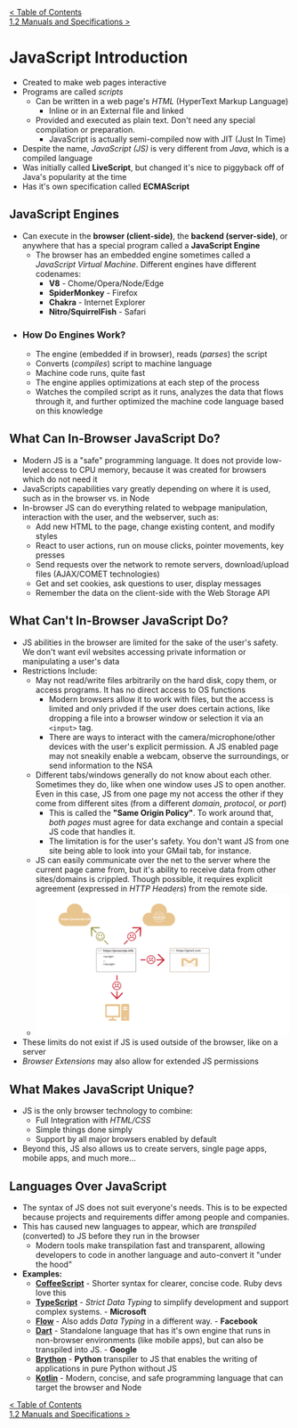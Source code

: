 <div>
  <a href="../../README.md"> < Table of Contents</a>
</div>
<div>
  <a href="./1.2-manuals-and-specifications.md"> 1.2 Manuals and Specifications ></a>
</div>

# JavaScript Introduction

- Created to make web pages interactive
- Programs are called _scripts_
  - Can be written in a web page's _HTML_ (HyperText Markup Language)
    - Inline or in an External file and linked
  - Provided and executed as plain text. Don't need any special compilation or preparation.
    - JavaScript is actually semi-compiled now with JIT (Just In Time)
- Despite the name, _JavaScript (JS)_ is very different from _Java_, which is a compiled language
- Was initially called **LiveScript**, but changed it's nice to piggyback off of Java's popularity at the time
- Has it's own specification called **ECMAScript**

## JavaScript Engines

- Can execute in the **browser (client-side)**, the **backend (server-side)**, or anywhere that has a special program called a **JavaScript Engine**
  - The browser has an embedded engine sometimes called a _JavaScript Virtual Machine_. Different engines have different codenames:
    - **V8** - Chome/Opera/Node/Edge
    - **SpiderMonkey** - Firefox
    - **Chakra** - Internet Explorer
    - **Nitro/SquirrelFish** - Safari
- ### **How Do Engines Work?**
  - The engine (embedded if in browser), reads (_parses_) the script
  - Converts (_compiles_) script to machine language
  - Machine code runs, quite fast
  - The engine applies optimizations at each step of the process
  - Watches the compiled script as it runs, analyzes the data that flows through it, and further optimized the machine code language based on this knowledge

## What Can In-Browser JavaScript Do?

- Modern JS is a "safe" programming language. It does not provide low-level access to CPU memory, because it was created for browsers which do not need it
- JavaScripts capabilities vary greatly depending on where it is used, such as in the browser vs. in Node
- In-browser JS can do everything related to webpage manipulation, interaction with the user, and the webserver, such as:
  - Add new HTML to the page, change existing content, and modify styles
  - React to user actions, run on mouse clicks, pointer movements, key presses
  - Send requests over the network to remote servers, download/upload files (AJAX/COMET technologies)
  - Get and set cookies, ask questions to user, display messages
  - Remember the data on the client-side with the Web Storage API

## What Can't In-Browser JavaScript Do?

- JS abilities in the browser are limited for the sake of the user's safety. We don't want evil websites accessing private information or manipulating a user's data
- Restrictions Include:
  - May not read/write files arbitrarily on the hard disk, copy them, or access programs. It has no direct access to OS functions
    - Modern browsers allow it to work with files, but the access is limited and only privded if the user does certain actions, like dropping a file into a browser window or selection it via an `<input>` tag.
    - There are ways to interact with the camera/microphone/other devices with the user's explicit permission. A JS enabled page may not sneakily enable a webcam, observe the surroundings, or send information to the NSA
  - Different tabs/windows generally do not know about each other. Sometimes they do, like when one window uses JS to open another. Even in this case, JS from one page my not access the other if they come from different sites (from a different _domain_, _protocol_, or _port_)
    - This is called the **"Same Origin Policy"**. To work around that, _both pages_ must agree for data exchange and contain a special JS code that handles it.
    - The limitation is for the user's safety. You don't want JS from one site being able to look into your GMail tab, for instance.
  - JS can easily communicate over the net to the server where the current page came from, but it's ability to receive data from other sites/domains is crippled. Though possible, it requires explicit agreement (expressed in _HTTP Headers_) from the remote side.
  - <img src="./../../images/part-1-intro-to-js-01.png" alt="JS capabilities example">
- These limits do not exist if JS is used outside of the browser, like on a server
- _Browser Extensions_ may also allow for extended JS permissions

## What Makes JavaScript Unique?

- JS is the only browser technology to combine:
  - Full Integration with _HTML/CSS_
  - Simple things done simply
  - Support by all major browsers enabled by default
- Beyond this, JS also allows us to create servers, single page apps, mobile apps, and much more...

## Languages Over JavaScript

- The syntax of JS does not suit everyone's needs. This is to be expected because projects and requirements differ among people and companies.
- This has caused new languages to appear, which are _transpiled_ (converted) to JS before they run in the browser
  - Modern tools make transpilation fast and transparent, allowing developers to code in another language and auto-convert it "under the hood"
- **Examples:**
  - <a href="http://coffeescript.org/">**CoffeeScript**</a> - Shorter syntax for clearer, concise code. Ruby devs love this
  - <a href="http://www.typescriptlang.org/">**TypeScript**</a> - _Strict Data Typing_ to simplify development and support complex systems. - **Microsoft**
  - <a href="http://flow.org/">**Flow**</a> - Also adds _Data Typing_ in a different way. - **Facebook**
  - <a href="https://www.dartlang.org/">**Dart**</a> - Standalone language that has it's own engine that runs in non-browser environments (like mobile apps), but can also be transpiled into JS. - **Google**
  - <a href="https://brython.info/">**Brython**</a> - **Python** transpiler to JS that enables the writing of applications in pure Python without JS
  - <a href="https://kotlinlang.org/docs/reference/js-overview.html">**Kotlin**</a> - Modern, concise, and safe programming language that can target the browser and Node

<div>
  <a href="../../README.md"> < Table of Contents</a>
</div>
<div>
  <a href="./1.2-manuals-and-specifications.md"> 1.2 Manuals and Specifications ></a>
</div>
